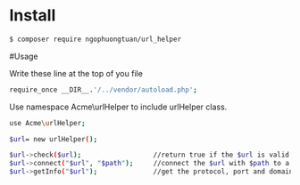 # Install

```sh
$ composer require ngophuongtuan/url_helper
```

#Usage

Write these line at the top of you file
```sh
require_once __DIR__.'/../vendor/autoload.php';

```


Use namespace Acme\urlHelper to include urlHelper class.
```sh
use Acme\urlHelper;

$url= new urlHelper();

$url->check($url);   				//return true if the $url is valid
$url->connect("$url", "$path");		//connect the $url with $path to a new string url
$url->getInfo("$url");				//get the protocol, port and domain of the url
```